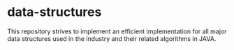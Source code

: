 # data-structures
This repository strives to implement an efficient implementation for all major data structures used in the industry and their related algorithms in JAVA.
